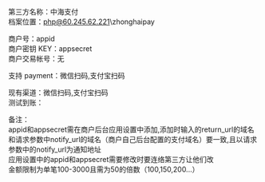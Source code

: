 ﻿第三方名称：中海支付  
档案位置：php@60.245.62.221\zhonghaipay  

商户号：appid  
商户密钥 KEY：appsecret  
商户交易帐号：无  

支持 payment：微信扫码,支付宝扫码  

现有渠道：微信扫码,支付宝扫码  
测试到账：  

备注：  
appid和appsecret需在商户后台应用设置中添加,添加时输入的return_url的域名和请求参数中notify_url的域名（商户自己后台配置的支付域名）要一致,且以请求参数中的notify_url为通知地址  
应用设置中的appid和appsecret需要修改时要连络第三方让他们改  
金额限制为单笔100-3000且需为50的倍数（100,150,200...）  
